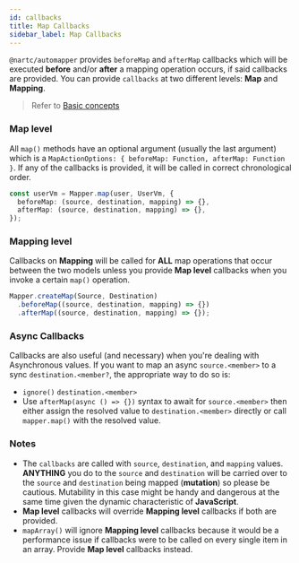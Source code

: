 ```yaml
---
id: callbacks
title: Map Callbacks
sidebar_label: Map Callbacks
---
```


`@nartc/automapper` provides `beforeMap` and `afterMap` callbacks which will be executed **before** and/or **after** a mapping operation occurs, if said callbacks are provided.
You can provide `callbacks` at two different levels: **Map** and **Mapping**.

> Refer to [Basic concepts](../../guides/basic-concept.md)

### Map level

All `map()` methods have an optional argument (usually the last argument) which is a `MapActionOptions: { beforeMap: Function, afterMap: Function }`. If any of the callbacks is provided, it will be called in correct chronological order.

```typescript
const userVm = Mapper.map(user, UserVm, {
  beforeMap: (source, destination, mapping) => {},
  afterMap: (source, destination, mapping) => {},
});
```

### Mapping level

Callbacks on **Mapping** will be called for **ALL** map operations that occur between the two models unless you provide **Map level** callbacks when you invoke a certain `map()` operation.

```typescript
Mapper.createMap(Source, Destination)
  .beforeMap((source, destination, mapping) => {})
  .afterMap((source, destination, mapping) => {});
```

### Async Callbacks

Callbacks are also useful (and necessary) when you're dealing with Asynchronous values. If you want to map an async `source.<member>` to a sync `destination.<member?`, the appropriate way to do so is:
- `ignore()` `destination.<member>`
- Use `afterMap(async () => {})` syntax to await for `source.<member>` then either assign the resolved value to `destination.<member>` directly or call `mapper.map()` with the resolved value.

### Notes

- The `callbacks` are called with `source`, `destination`, and `mapping` values. **ANYTHING** you do to the `source` and `destination` will be carried over to the `source` and `destination`
  being mapped (**mutation**) so please be cautious. Mutability in this case might be handy and dangerous at the same time given the dynamic characteristic of **JavaScript**.
- **Map level** callbacks will override **Mapping level** callbacks if both are provided.
- `mapArray()` will ignore **Mapping level** callbacks because it would be a performance issue if callbacks were to be called on every single item in an array. Provide **Map level** callbacks instead.
